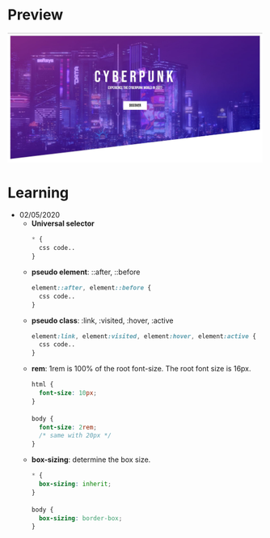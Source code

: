 # Preview
![Image](https://github.com/ionianthales/web-portfolio/blob/master/images/preview.JPG?raw=true)

# Learning
* 02/05/2020
  * **Universal selector**
    ```css
    * {
      css code..
    }
    ```
  * **pseudo element**: ::after, ::before
    ```css
    element::after, element::before {
      css code..
    }
    ```
  * **pseudo class**: :link, :visited, :hover, :active
    ```css
    element:link, element:visited, element:hover, element:active {
      css code..
    }
    ```
  * **rem**: 1rem is 100% of the root font-size.
  The root font size is 16px.
    ```css
    html {
      font-size: 10px;
    }
    
    body {
      font-size: 2rem;
      /* same with 20px */
    }
    ```
  * **box-sizing**: determine the box size.
    ```css
    * {
      box-sizing: inherit;
    }
    
    body {
      box-sizing: border-box;
    }
    ```
    
